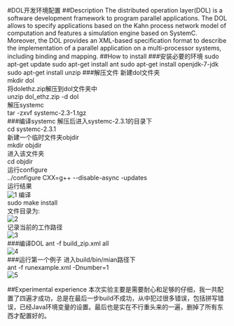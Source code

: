 #DOL开发环境配置
##Description
The distributed operation layer(DOL) is a software development framework to program parallel  applications. The DOL allows to specify applications based on the Kahn process network model of computation and features a simulation engine based on SystemC. Moreover, the DOL provides an XML-based specification format to describe the implementation of a parallel application on a multi-processor systems, including binding and mapping.
##How to install
###安装必要的环境
	sudo apt-get update
	sudo apt-get install ant
	sudo apt-get install openjdk-7-jdk
	sudo apt-get install unzip
###解压文件
新建dol文件夹<br/>
	mkdir dol <br/>
将dolethz.zip解压到dol文件夹中<br/>
	unzip dol_ethz.zip -d dol <br/>
解压systemc<br/>
	tar -zxvf systemc-2.3-1.tgz <br/>
###编译systemc
解压后进入systemc-2.3.1的目录下<br/>
	cd systemc-2.3.1<br/>
新建一个临时文件夹objdir<br/>
	mkdir objdir<br/>
进入该文件夹<br/>
	cd objdir<br/>
运行configure<br/>
	../configure CXX=g++ --disable-async -updates<br/>
运行结果<br/>
![1](http://i1.piimg.com/567571/d105f8df41f9246d.png)
编译<br/>
	sudo make install<br/>
文件目录为:<br/>
![2](http://i1.piimg.com/567571/70e5cb7f759ea566.png)<br/>
记录当前的工作路径<br/>
![3](http://i1.piimg.com/567571/90bd424d3e17677a.png)<br/>
###编译DOL
	ant -f build_zip.xml all<br/>
![4](http://i1.piimg.com/567571/e5bd52021b905f7f.png)<br/>
###运行第一个例子
进入build/bin/mian路径下<br/>
	ant -f runexample.xml -Dnumber=1<br/>
![5](http://i1.piimg.com/567571/508b736cfd831004.png)<br/>

##Experimental experience
本次实验主要是需要耐心和足够的仔细，我一共配置了四遍才成功，总是在最后一步build不成功，从中犯过很多错误，包括拼写错误，已经Java环境变量的设置。最后也是实在不行重头来的一遍，删掉了所有东西才配置好的。

